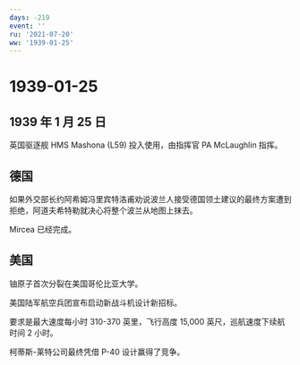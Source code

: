 ```yaml
---
days: -219
event: ''
ru: '2021-07-20'
ww: '1939-01-25'
---
```


# 1939-01-25

## 1939 年 1 月 25 日

英国驱逐舰 HMS Mashona (L59) 投入使用，由指挥官 PA McLaughlin 指挥。

## 德国

如果外交部长约阿希姆冯里宾特洛甫劝说波兰人接受德国领土建议的最终方案遭到拒绝，阿道夫希特勒就决心将整个波兰从地图上抹去。

Mircea 已经完成。

## 美国

铀原子首次分裂在美国哥伦比亚大学。

美国陆军航空兵团宣布启动新战斗机设计新招标。

要求是最大速度每小时 310-370 英里，飞行高度 15,000
英尺，巡航速度下续航时间 2 小时。

柯蒂斯-莱特公司最终凭借 P-40 设计赢得了竞争。
